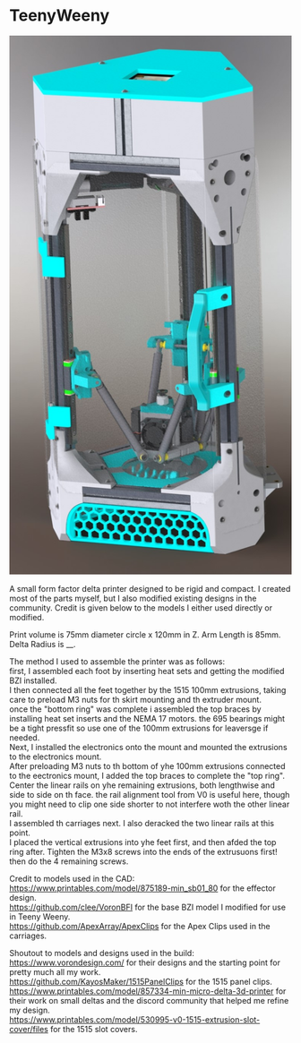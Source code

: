 # TeenyWeeny

![Printer Render](https://github.com/ReillyBex/TeenyWeeny/blob/master/LatestRevRender.JPG?raw=true)

A small form factor delta printer designed to be rigid and compact. I created most of the parts myself, but I also modified existing designs in the community. Credit is given below to the models I either used directly or modified. 

Print volume is 75mm diameter circle x 120mm in Z. Arm Length is 85mm. Delta Radius is __.      

The method I used to assemble the printer was as follows:      
first, I assembled each foot by inserting heat sets and getting the modified BZI installed.      
I then connected all the feet together by the 1515 100mm extrusions, taking care to preload M3 nuts for th skirt mounting and th extruder mount.      
once the "bottom ring" was complete i assembled the top braces by installing heat set inserts and the NEMA 17 motors. the 695 bearings might be a tight pressfit so use one of the 100mm extrusions for leaversge if needed.      
Next, I installed the electronics onto the mount and mounted the extrusions to the electronics mount.       
After preloading M3 nuts to th bottom of yhe 100mm extrusions connected to the eectronics mount, I added the top braces to complete the "top ring".      
Center the linear rails on yhe remaining extrusions, both lengthwise and side to side on th face. the rail alignment tool from V0 is useful here, though you might need to clip one side shorter to not interfere woth the other linear rail.     
I assembled th carriages next. I also deracked the two linear rails at this point.     
I placed the vertical extrusions into yhe feet first, and then afded the top ring after. Tighten the M3x8 screws into the ends of the extrusuons first! then do the 4 remaining screws.       




Credit to models used in the CAD:  
https://www.printables.com/model/875189-min_sb01_80 for the effector design.    
https://github.com/clee/VoronBFI for the base BZI model I modified for use in Teeny Weeny.       
https://github.com/ApexArray/ApexClips for the Apex Clips used in the carriages.       

Shoutout to models and designs used in the build:      
https://www.vorondesign.com/ for their designs and the starting point for pretty much all my work.      
https://github.com/KayosMaker/1515PanelClips for the 1515 panel clips.        
https://www.printables.com/model/857334-min-micro-delta-3d-printer for their work on small deltas and the discord community that helped me refine my design.      
https://www.printables.com/model/530995-v0-1515-extrusion-slot-cover/files for the 1515 slot covers.        
 
